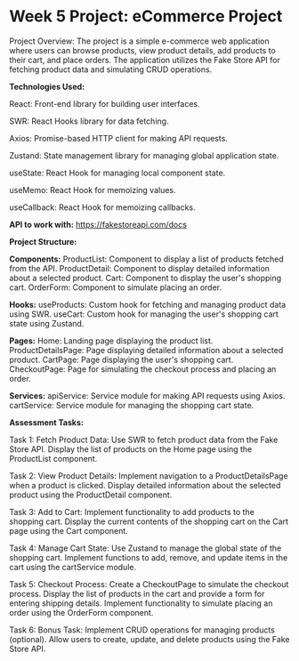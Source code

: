 # Week 5 Project: eCommerce Project

Project Overview:
The project is a simple e-commerce web application where users can browse products, view product details, add products to their cart, and place orders. The application utilizes the Fake Store API for fetching product data and simulating CRUD operations.

**Technologies Used:**

React: Front-end library for building user interfaces.

SWR: React Hooks library for data fetching.

Axios: Promise-based HTTP client for making API requests.

Zustand: State management library for managing global application state.

useState: React Hook for managing local component state.

useMemo: React Hook for memoizing values.

useCallback: React Hook for memoizing callbacks.

**API to work with:** https://fakestoreapi.com/docs

**Project Structure:**

**Components:**
ProductList: Component to display a list of products fetched from the API.
ProductDetail: Component to display detailed information about a selected product.
Cart: Component to display the user's shopping cart.
OrderForm: Component to simulate placing an order.

**Hooks:**
useProducts: Custom hook for fetching and managing product data using SWR.
useCart: Custom hook for managing the user's shopping cart state using Zustand.

**Pages:**
Home: Landing page displaying the product list.
ProductDetailsPage: Page displaying detailed information about a selected product.
CartPage: Page displaying the user's shopping cart.
CheckoutPage: Page for simulating the checkout process and placing an order.

**Services:**
apiService: Service module for making API requests using Axios.
cartService: Service module for managing the shopping cart state.

**Assessment Tasks:**

Task 1: Fetch Product Data:
Use SWR to fetch product data from the Fake Store API.
Display the list of products on the Home page using the ProductList component.

Task 2: View Product Details:
Implement navigation to a ProductDetailsPage when a product is clicked.
Display detailed information about the selected product using the ProductDetail component.

Task 3: Add to Cart:
Implement functionality to add products to the shopping cart.
Display the current contents of the shopping cart on the Cart page using the Cart component.

Task 4: Manage Cart State:
Use Zustand to manage the global state of the shopping cart.
Implement functions to add, remove, and update items in the cart using the cartService module.

Task 5: Checkout Process:
Create a CheckoutPage to simulate the checkout process.
Display the list of products in the cart and provide a form for entering shipping details.
Implement functionality to simulate placing an order using the OrderForm component.

Task 6: Bonus Task:
Implement CRUD operations for managing products (optional).
Allow users to create, update, and delete products using the Fake Store API.
